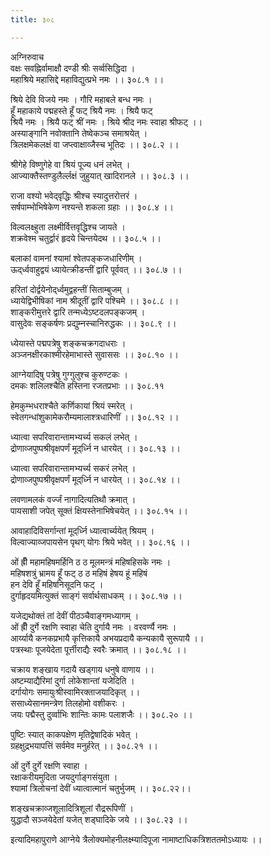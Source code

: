 ```yaml
---
title: ३०८

---
```

अग्निरुवाच  
वक्षः सवह्निर्वामाक्षौ दण्डी श्रीः सर्व्वसिद्धिदा ।  
महाश्रिये महासिद्दे महाविद्युत्प्रभे नमः ।। ३०८.१ ।।  
  
श्रिये देवि विजये नमः । गौरि महाबले बन्ध नमः ।  
हूँ महाकाये पद्महस्ते हूँ फट् श्रियै नमः । श्रियै फट्  
श्रियै नमः । श्रियै फट् श्रीं नमः । श्रिये श्रीद नमः स्वाहा श्रीफट् ।।  
अस्याङ्गानि नवोक्तानि तेष्वेकञ्च समाश्रयेत् ।  
त्रिलक्षमेकलक्षं वा जप्त्वाक्षाव्जैस्च भूतिदः ।। ३०८.२ ।।  
  
श्रीगेहे विष्णुगेहे वा श्रियं पूज्य धनं लभेत् ।  
आज्याक्तैस्तण्डुलैर्ल्लक्षं जुहुयात् खादिरानले ।। ३०८.३ ।।  
  
राजा वश्यो भवेद्‌वृद्धिः श्रीश्च स्यादुत्तरोत्तरं ।  
सर्षपाम्भोभिषेकेण नश्यन्ते शकला ग्रहाः ।। ३०८.४ ।।  
  
विल्वलक्ष्हुता लक्ष्मीर्वित्तवृद्धिश्च जायते ।  
शक्रवेश्म चतुर्द्वारं हृदये चिन्तयेदथ ।। ३०८.५ ।।  
  
बलाकां वामनां श्यामां श्वेतपङ्कजधारिणीम् ।  
ऊद्‌र्ध्ववाहुद्वयं ध्यायेत्क्रीडन्तीं द्वारि पूर्ववत् ।। ३०८.७ ।।  
  
हरितां दोर्द्वयेनोद्‌र्ध्वमुद्वहन्तीं सिताम्बुजम् ।  
ध्यायेद्विभीषिकां नाम श्रीदूतीं द्वारि पश्चिमे ।। ३०८.८ ।।  
शाङ्करीमुत्तरे द्वारि तन्मध्येऽष्टदलपङ्कजम् ।  
वासुदेवः सङ्कर्षणः प्रद्युम्नस्चानिरुद्धकः ।। ३०८.९ ।।  
  
ध्येयास्ते पद्मपत्रेषु शङ्कचक्रगदाधराः ।  
अञ्जनक्षीरकाश्मीरहेमाभास्ते सुवाससः ।। ३०८.१० ।।  
  
आग्नेयादिषु पत्रेषु गुग्गुलुश्च कुरुण्टकः ।  
दमकः शलिलश्चैति हस्तिना रजतप्रभाः ।। ३०८.११  
  
हेमकुम्भधराश्चैते कर्णिकायां श्रियं स्मरेत् ।  
स्वेतगन्धांशुकामेकरौम्यमालाश्त्रधारिणीं ।। ३०८.१२ ।।  
  
ध्यात्वा सपरिवारान्तामभ्यर्च्य सकलं लभेत् ।  
द्रोणाव्जपुष्पश्रीवृक्षपर्णं मूद्‌र्ध्नि न धारयेत् ।। ३०८.१३ ।।  
  
ध्यात्वा सपरिवारान्तामभ्यर्च्य सकरं लभेत् ।  
द्रोणाव्जपुष्पश्रीवृक्षपर्णं मूद्‌र्ध्नि न धारयेत् ।। ३०८.१४ ।।  
  
लवणामलकं वर्ज्जं नागादित्यतिथौ क्रमात् ।  
पायसाशी जपेत् सूक्तं क्षियस्तेनाभिषेचयेत् ।। ३०८.१५ ।।  
  
आवाहादिविसर्गान्तां मूद्‌र्ध्नि ध्यात्वार्च्ययेत् श्रियम् ।  
विल्वाज्याव्जपायसेन पृथग्‌ योगः श्रिये भवेत् ।। ३०८.१६ ।।  
  
ओं ह्रीँ महामहिषमर्हिनि ठ ठ मूलमन्त्रं महिषहिसके नमः ।  
महिषशत्रुं भ्रामय हूँ फट् ठ ठ महिषं हेषय हूं महिषं  
हन देवि हूँ महिषनिसूदनि फट् ।  
दुर्गाहृदयमित्युक्तं साङ्गं सर्वार्थसाधकम् ।। ३०८.१७ ।।  
  
यजेद्यथोक्तं तां देवीं पीठञ्चैवाङ्गमध्यागम् ।  
ओं ह्रीँ दुर्गे रक्षणि स्वाहा चेति दुर्गायै नमः । वरवर्ण्यै नमः ।  
आर्य्यायै कनकप्रभायै कृत्तिकायै अभयप्रदायै कन्यकायै सुरूपायै ।।  
पत्रस्थाः पूजयेदेता पूर्त्तीराद्यैः स्वरैः क्रमात् ।। ३०८.१८ ।।  
  
चक्राय शङ्खाय गदायै खड्गाय धनुषे वाणाय ।।  
अष्टम्याद्यैरिमां दुर्गा लोकेशान्तां यजेदिति ।  
दर्गायोगः समायुःश्रीस्वामिरक्ताजयादिकृत् ।।  
ससाध्येसानमन्त्रेण तिलहोमो वशीकरः ।  
जयः पद्मैस्तु दुर्व्वाभिः शान्तिः कामः पलाशजैः ।। ३०८.२० ।।  
  
पुष्टिः स्यात् काकपक्षेण मृतिद्वेषादिकं भवेत् ।  
ग्रहक्षुद्रभयापत्तिं सर्वमेव मनुर्हरेत् ।। ३०८.२१ ।।  
  
ओं दुर्गे दुर्गे रक्षणि स्वाहा ।  
रक्षाकरीयमुदिता जयदुर्गाङ्गसंयुता ।  
श्यामां त्रिलोचनां देवीं ध्यात्वात्मानं चतुर्भुजम् ।। ३०८.२२।।  
  
शङ्खचक्राव्जशूलादित्रिशूलां रौद्ररूपिणीं ।  
युद्धादौ सञ्जयेदेतां यजेत् शड्घादिके जये ।। ३०८.२३ ।।  
  
इत्यादिमहापुराणे आग्नेये त्रैलोक्यमोहनीलक्ष्म्यादिपूजा नामाष्टाधिकत्रिशततमोऽध्यायः ।।